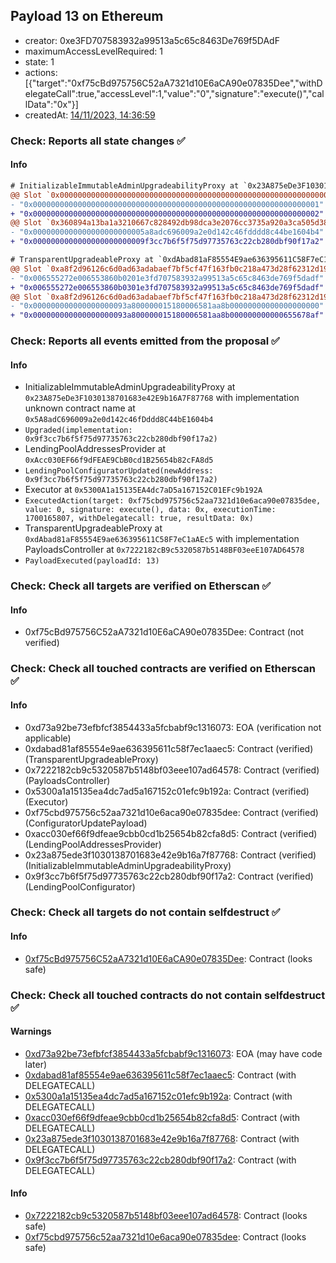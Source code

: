 ## Payload 13 on Ethereum

- creator: 0xe3FD707583932a99513a5c65c8463De769f5DAdF
- maximumAccessLevelRequired: 1
- state: 1
- actions: [{"target":"0xf75cBd975756C52aA7321d10E6aCA90e07835Dee","withDelegateCall":true,"accessLevel":1,"value":"0","signature":"execute()","callData":"0x"}]
- createdAt: [14/11/2023, 14:36:59](https://etherscan.io/tx/0x334951b939f5b0895d95f6df1c4eaa003487012656e046076bf53dd4ea74388d)

### Check: Reports all state changes :white_check_mark:

#### Info


```diff
# InitializableImmutableAdminUpgradeabilityProxy at `0x23A875eDe3F1030138701683e42E9b16A7F87768` with implementation unknown contract name at `0x5A8adC696009a2e0d142c46fDddd8C44bE1604b4`
@@ Slot `0x0000000000000000000000000000000000000000000000000000000000000000` @@
- "0x0000000000000000000000000000000000000000000000000000000000000001"
+ "0x0000000000000000000000000000000000000000000000000000000000000002"
@@ Slot `0x360894a13ba1a3210667c828492db98dca3e2076cc3735a920a3ca505d382bbc` @@
- "0x0000000000000000000000005a8adc696009a2e0d142c46fdddd8c44be1604b4"
+ "0x0000000000000000000000009f3cc7b6f5f75d97735763c22cb280dbf90f17a2"
```

```diff
# TransparentUpgradeableProxy at `0xdAbad81aF85554E9ae636395611C58F7eC1aAEc5` with implementation PayloadsController at `0x7222182cB9c5320587b5148BF03eeE107AD64578`
@@ Slot `0xa8f2d96126c6d0ad63adabaef7bf5cf47f163fb0c218a473d28f62312d197bcf` @@
- "0x006555272e006553860b0201e3fd707583932a99513a5c65c8463de769f5dadf"
+ "0x006555272e006553860b0301e3fd707583932a99513a5c65c8463de769f5dadf"
@@ Slot `0xa8f2d96126c6d0ad63adabaef7bf5cf47f163fb0c218a473d28f62312d197bd0` @@
- "0x000000000000000000093a800000015180006581aa8b00000000000000000000"
+ "0x000000000000000000093a800000015180006581aa8b000000000000655678af"
```


### Check: Reports all events emitted from the proposal :white_check_mark:

#### Info

- InitializableImmutableAdminUpgradeabilityProxy at `0x23A875eDe3F1030138701683e42E9b16A7F87768` with implementation unknown contract name at `0x5A8adC696009a2e0d142c46fDddd8C44bE1604b4`
- `Upgraded(implementation: 0x9f3cc7b6f5f75d97735763c22cb280dbf90f17a2)`
- LendingPoolAddressesProvider at `0xAcc030EF66f9dFEAE9CbB0cd1B25654b82cFA8d5`
- `LendingPoolConfiguratorUpdated(newAddress: 0x9f3cc7b6f5f75d97735763c22cb280dbf90f17a2)`
- Executor at `0x5300A1a15135EA4dc7aD5a167152C01EFc9b192A`
- `ExecutedAction(target: 0xf75cbd975756c52aa7321d10e6aca90e07835dee, value: 0, signature: execute(), data: 0x, executionTime: 1700165807, withDelegatecall: true, resultData: 0x)`
- TransparentUpgradeableProxy at `0xdAbad81aF85554E9ae636395611C58F7eC1aAEc5` with implementation PayloadsController at `0x7222182cB9c5320587b5148BF03eeE107AD64578`
- `PayloadExecuted(payloadId: 13)`

### Check: Check all targets are verified on Etherscan :white_check_mark:

#### Info

- 0xf75cBd975756C52aA7321d10E6aCA90e07835Dee: Contract (not verified)

### Check: Check all touched contracts are verified on Etherscan :white_check_mark:

#### Info

- 0xd73a92be73efbfcf3854433a5fcbabf9c1316073: EOA (verification not applicable)
- 0xdabad81af85554e9ae636395611c58f7ec1aaec5: Contract (verified) (TransparentUpgradeableProxy)
- 0x7222182cb9c5320587b5148bf03eee107ad64578: Contract (verified) (PayloadsController)
- 0x5300a1a15135ea4dc7ad5a167152c01efc9b192a: Contract (verified) (Executor)
- 0xf75cbd975756c52aa7321d10e6aca90e07835dee: Contract (verified) (ConfiguratorUpdatePayload)
- 0xacc030ef66f9dfeae9cbb0cd1b25654b82cfa8d5: Contract (verified) (LendingPoolAddressesProvider)
- 0x23a875ede3f1030138701683e42e9b16a7f87768: Contract (verified) (InitializableImmutableAdminUpgradeabilityProxy)
- 0x9f3cc7b6f5f75d97735763c22cb280dbf90f17a2: Contract (verified) (LendingPoolConfigurator)

### Check: Check all targets do not contain selfdestruct :white_check_mark:

#### Info

- [0xf75cBd975756C52aA7321d10E6aCA90e07835Dee](https://etherscan.io/address/0xf75cBd975756C52aA7321d10E6aCA90e07835Dee): Contract (looks safe)

### Check: Check all touched contracts do not contain selfdestruct :white_check_mark:

#### Warnings

- [0xd73a92be73efbfcf3854433a5fcbabf9c1316073](https://etherscan.io/address/0xd73a92be73efbfcf3854433a5fcbabf9c1316073): EOA (may have code later)
- [0xdabad81af85554e9ae636395611c58f7ec1aaec5](https://etherscan.io/address/0xdabad81af85554e9ae636395611c58f7ec1aaec5): Contract (with DELEGATECALL)
- [0x5300a1a15135ea4dc7ad5a167152c01efc9b192a](https://etherscan.io/address/0x5300a1a15135ea4dc7ad5a167152c01efc9b192a): Contract (with DELEGATECALL)
- [0xacc030ef66f9dfeae9cbb0cd1b25654b82cfa8d5](https://etherscan.io/address/0xacc030ef66f9dfeae9cbb0cd1b25654b82cfa8d5): Contract (with DELEGATECALL)
- [0x23a875ede3f1030138701683e42e9b16a7f87768](https://etherscan.io/address/0x23a875ede3f1030138701683e42e9b16a7f87768): Contract (with DELEGATECALL)
- [0x9f3cc7b6f5f75d97735763c22cb280dbf90f17a2](https://etherscan.io/address/0x9f3cc7b6f5f75d97735763c22cb280dbf90f17a2): Contract (with DELEGATECALL)

#### Info

- [0x7222182cb9c5320587b5148bf03eee107ad64578](https://etherscan.io/address/0x7222182cb9c5320587b5148bf03eee107ad64578): Contract (looks safe)
- [0xf75cbd975756c52aa7321d10e6aca90e07835dee](https://etherscan.io/address/0xf75cbd975756c52aa7321d10e6aca90e07835dee): Contract (looks safe)

